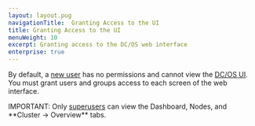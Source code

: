 ```yaml
---
layout: layout.pug
navigationTitle:  Granting Access to the UI
title: Granting Access to the UI
menuWeight: 10
excerpt: Granting access to the DC/OS web interface 
enterprise: true
---
```

<!-- The source repository for this topic is https://github.com/dcos/dcos-docs-site -->


By default, a [new user](/1.13/security/ent/users-groups/) has no permissions and cannot view the [DC/OS UI](/1.13/gui/). You must grant users and groups access to each screen of the web interface.

<p class="message--important"><stribg>IMPORTANT: </strong> Only <a href="/1.13/security/ent/perms-reference/#superuser">superusers</a> can view the Dashboard, Nodes, and **Cluster -> Overview** tabs.</p>
